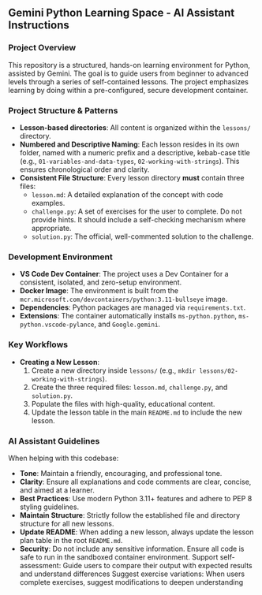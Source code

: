 ## Gemini Python Learning Space - AI Assistant Instructions

### Project Overview
This repository is a structured, hands-on learning environment for Python, assisted by Gemini. The goal is to guide users from beginner to advanced levels through a series of self-contained lessons. The project emphasizes learning by doing within a pre-configured, secure development container.

### Project Structure & Patterns
*   **Lesson-based directories**: All content is organized within the `lessons/` directory.
*   **Numbered and Descriptive Naming**: Each lesson resides in its own folder, named with a numeric prefix and a descriptive, kebab-case title (e.g., `01-variables-and-data-types`, `02-working-with-strings`). This ensures chronological order and clarity.
*   **Consistent File Structure**: Every lesson directory **must** contain three files:
    *   `lesson.md`: A detailed explanation of the concept with code examples.
    *   `challenge.py`: A set of exercises for the user to complete. Do not provide hints. It should include a self-checking mechanism where appropriate.
    *   `solution.py`: The official, well-commented solution to the challenge.

### Development Environment
*   **VS Code Dev Container**: The project uses a Dev Container for a consistent, isolated, and zero-setup environment.
*   **Docker Image**: The environment is built from the `mcr.microsoft.com/devcontainers/python:3.11-bullseye` image.
*   **Dependencies**: Python packages are managed via `requirements.txt`.
*   **Extensions**: The container automatically installs `ms-python.python`, `ms-python.vscode-pylance`, and `Google.gemini`.

### Key Workflows
*   **Creating a New Lesson**:
    1.  Create a new directory inside `lessons/` (e.g., `mkdir lessons/02-working-with-strings`).
    2.  Create the three required files: `lesson.md`, `challenge.py`, and `solution.py`.
    3.  Populate the files with high-quality, educational content.
    4.  Update the lesson table in the main `README.md` to include the new lesson.

### AI Assistant Guidelines
When helping with this codebase:

*   **Tone**: Maintain a friendly, encouraging, and professional tone.
*   **Clarity**: Ensure all explanations and code comments are clear, concise, and aimed at a learner.
*   **Best Practices**: Use modern Python 3.11+ features and adhere to PEP 8 styling guidelines.
*   **Maintain Structure**: Strictly follow the established file and directory structure for all new lessons.
*   **Update README**: When adding a new lesson, always update the lesson plan table in the root `README.md`.
*   **Security**: Do not include any sensitive information. Ensure all code is safe to run in the sandboxed container environment.
Support self-assessment: Guide users to compare their output with expected results and understand differences
Suggest exercise variations: When users complete exercises, suggest modifications to deepen understanding